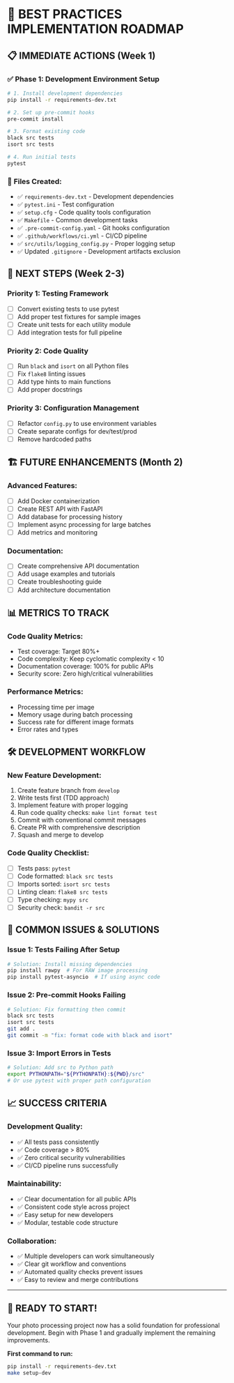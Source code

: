 # 🚀 BEST PRACTICES IMPLEMENTATION ROADMAP

## 📋 **IMMEDIATE ACTIONS (Week 1)**

### ✅ **Phase 1: Development Environment Setup**
```bash
# 1. Install development dependencies
pip install -r requirements-dev.txt

# 2. Set up pre-commit hooks
pre-commit install

# 3. Format existing code
black src tests
isort src tests

# 4. Run initial tests
pytest
```

### 🔧 **Files Created:**
- ✅ `requirements-dev.txt` - Development dependencies
- ✅ `pytest.ini` - Test configuration
- ✅ `setup.cfg` - Code quality tools configuration
- ✅ `Makefile` - Common development tasks
- ✅ `.pre-commit-config.yaml` - Git hooks configuration
- ✅ `.github/workflows/ci.yml` - CI/CD pipeline
- ✅ `src/utils/logging_config.py` - Proper logging setup
- ✅ Updated `.gitignore` - Development artifacts exclusion

## 🎯 **NEXT STEPS (Week 2-3)**

### **Priority 1: Testing Framework**
- [ ] Convert existing tests to use pytest
- [ ] Add proper test fixtures for sample images
- [ ] Create unit tests for each utility module
- [ ] Add integration tests for full pipeline

### **Priority 2: Code Quality**
- [ ] Run `black` and `isort` on all Python files
- [ ] Fix `flake8` linting issues
- [ ] Add type hints to main functions
- [ ] Add proper docstrings

### **Priority 3: Configuration Management**
- [ ] Refactor `config.py` to use environment variables
- [ ] Create separate configs for dev/test/prod
- [ ] Remove hardcoded paths

## 🏗️ **FUTURE ENHANCEMENTS (Month 2)**

### **Advanced Features:**
- [ ] Add Docker containerization
- [ ] Create REST API with FastAPI
- [ ] Add database for processing history
- [ ] Implement async processing for large batches
- [ ] Add metrics and monitoring

### **Documentation:**
- [ ] Create comprehensive API documentation
- [ ] Add usage examples and tutorials
- [ ] Create troubleshooting guide
- [ ] Add architecture documentation

## 📊 **METRICS TO TRACK**

### **Code Quality Metrics:**
- Test coverage: Target 80%+
- Code complexity: Keep cyclomatic complexity < 10
- Documentation coverage: 100% for public APIs
- Security score: Zero high/critical vulnerabilities

### **Performance Metrics:**
- Processing time per image
- Memory usage during batch processing
- Success rate for different image formats
- Error rates and types

## 🛠️ **DEVELOPMENT WORKFLOW**

### **New Feature Development:**
1. Create feature branch from `develop`
2. Write tests first (TDD approach)
3. Implement feature with proper logging
4. Run code quality checks: `make lint format test`
5. Commit with conventional commit messages
6. Create PR with comprehensive description
7. Squash and merge to develop

### **Code Quality Checklist:**
- [ ] Tests pass: `pytest`
- [ ] Code formatted: `black src tests`
- [ ] Imports sorted: `isort src tests`
- [ ] Linting clean: `flake8 src tests`
- [ ] Type checking: `mypy src`
- [ ] Security check: `bandit -r src`

## 🚨 **COMMON ISSUES & SOLUTIONS**

### **Issue 1: Tests Failing After Setup**
```bash
# Solution: Install missing dependencies
pip install rawpy  # For RAW image processing
pip install pytest-asyncio  # If using async code
```

### **Issue 2: Pre-commit Hooks Failing**
```bash
# Solution: Fix formatting then commit
black src tests
isort src tests
git add .
git commit -m "fix: format code with black and isort"
```

### **Issue 3: Import Errors in Tests**
```bash
# Solution: Add src to Python path
export PYTHONPATH="${PYTHONPATH}:${PWD}/src"
# Or use pytest with proper path configuration
```

## 📈 **SUCCESS CRITERIA**

### **Development Quality:**
- ✅ All tests pass consistently
- ✅ Code coverage > 80%
- ✅ Zero critical security vulnerabilities
- ✅ CI/CD pipeline runs successfully

### **Maintainability:**
- ✅ Clear documentation for all public APIs
- ✅ Consistent code style across project
- ✅ Easy setup for new developers
- ✅ Modular, testable code structure

### **Collaboration:**
- ✅ Multiple developers can work simultaneously
- ✅ Clear git workflow and conventions
- ✅ Automated quality checks prevent issues
- ✅ Easy to review and merge contributions

---

## 🎉 **READY TO START!**

Your photo processing project now has a solid foundation for professional development. Begin with Phase 1 and gradually implement the remaining improvements.

**First command to run:**
```bash
pip install -r requirements-dev.txt
make setup-dev
```
